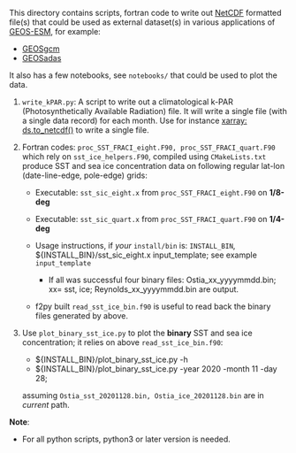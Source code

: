 This directory contains scripts, fortran code to write out [NetCDF](https://www.unidata.ucar.edu/software/netcdf/) formatted file(s) that could be
used as external dataset(s) in various applications of [GEOS-ESM](https://github.com/GEOS-ESM), for example:
- [GEOSgcm](https://github.com/GEOS-ESM/GEOSgcm)
- [GEOSadas](https://github.com/GEOS-ESM/GEOSadas)

It also has a few notebooks, see `notebooks/` that could be used to plot the data.

1. `write_kPAR.py`: A script to write out a climatological k-PAR (Photosynthetically Available Radiation) file.
   It will write a single file (with a single data record) for each month.
   Use for instance [xarray: ds.to_netcdf()](https://xarray.pydata.org/en/stable/generated/xarray.Dataset.to_netcdf.html) to write a single file.

2. Fortran codes: `proc_SST_FRACI_eight.F90, proc_SST_FRACI_quart.F90` which rely on `sst_ice_helpers.F90`, compiled using `CMakeLists.txt` produce
   SST and sea ice concentration data on following regular lat-lon (date-line-edge, pole-edge) grids:
   - Executable: `sst_sic_eight.x` from `proc_SST_FRACI_eight.F90` on **1/8-deg**
   - Executable: `sst_sic_quart.x` from `proc_SST_FRACI_quart.F90` on **1/4-deg**
   - Usage instructions, if _your_ `install/bin` is: `INSTALL_BIN`,
     ${INSTALL_BIN}/sst_sic_eight.x input_template; see example `input_template`
     - If all was successful four binary files: Ostia_xx_yyyymmdd.bin; xx= sst, ice; Reynolds_xx_yyyymmdd.bin are output.

   - f2py built `read_sst_ice_bin.f90` is useful to read back the binary files generated by above.

3. Use `plot_binary_sst_ice.py` to plot the **binary** SST and sea ice concentration; it relies on above `read_sst_ice_bin.f90`:

     - ${INSTALL_BIN}/plot_binary_sst_ice.py -h
     - ${INSTALL_BIN}/plot_binary_sst_ice.py -year 2020 -month 11 -day 28; 

     assuming `Ostia_sst_20201128.bin, Ostia_ice_20201128.bin` are in _current_ path.


**Note**:
 - For all python scripts, python3 or later version is needed.
